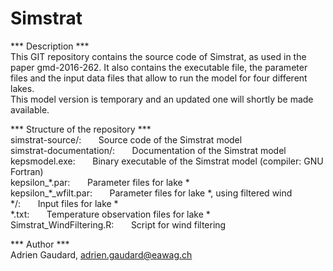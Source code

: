 # Simstrat  

*** Description ***  
This GIT repository contains the source code of Simstrat, as used in the paper gmd-2016-262. It also contains the executable file, the parameter files and the input data files that allow to run the model for four different lakes.  
This model version is temporary and an updated one will shortly be made available.  

*** Structure of the repository ***  
simstrat-source/: &nbsp;&nbsp;&nbsp;&nbsp;&nbsp; Source code of the Simstrat model  
simstrat-documentation/: &nbsp;&nbsp;&nbsp;&nbsp;&nbsp; Documentation of the Simstrat model  
kepsmodel.exe: &nbsp;&nbsp;&nbsp;&nbsp;&nbsp; Binary executable of the Simstrat model (compiler: GNU Fortran)  
kepsilon_\*.par: &nbsp;&nbsp;&nbsp;&nbsp;&nbsp; Parameter files for lake \*  
kepsilon_\*_wfilt.par: &nbsp;&nbsp;&nbsp;&nbsp;&nbsp; Parameter files for lake \*, using filtered wind  
*/: &nbsp;&nbsp;&nbsp;&nbsp;&nbsp; Input files for lake \*  
*.txt: &nbsp;&nbsp;&nbsp;&nbsp;&nbsp; Temperature observation files for lake \*  
Simstrat_WindFiltering.R: &nbsp;&nbsp;&nbsp;&nbsp;&nbsp; Script for wind filtering  

*** Author ***  
Adrien Gaudard, adrien.gaudard@eawag.ch  